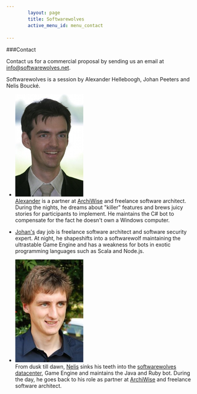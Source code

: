 ```yaml
---
        layout: page
        title: Softwarewolves
        active_menu_id: menu_contact

---
```


###Contact

Contact us for a commercial proposal by sending us an email at <a href="mailto:info@softwarewolves.net">info@softwarewolves.net</a>.

Softwarewolves is a session by Alexander Helleboogh, Johan Peeters and Nelis Bouck&eacute;.

<ul class="small-block-grid-1 medium-block-grid-3 large-block-grid-3">
<li>
<img class="mugshot" alt="Foto Alexander" src="/images/mugshots/FotoAlexander.jpg"><br>
<a href="http://be.linkedin.com/in/alexanderhelleboogh">Alexander</a> is a partner at <a href="http://www.archiwise.com">ArchiWise</a> and freelance software architect. During the nights, he dreams about "killer" features and brews juicy stories for participants to implement. He maintains the C# bot to compensate for the fact he doesn't own a Windows computer.
</li>
<li> 

<a href="http://be.linkedin.com/in/johanpeeters">Johan's</a> day job is freelance software architect and software security expert. At night, he shapeshifts into a softwarewolf maintaining the ultrastable Game Engine and has a weakness for bots in exotic programming languages such as Scala and Node.js.
</li>
<li> 
<img class="mugshot" alt="Foto Nelis" src="/images/mugshots/FotoNelis.jpg"><br>
From dusk till dawn, <a href="http://www.linkedin.com/in/nelis">Nelis</a> sinks his teeth into the <a href="technology.html">softwarewolves datacenter</a>, Game Engine and maintains the Java and Ruby bot. During the day, he goes back to his role as partner at <a href="http://www.archiwise.com">ArchiWise</a> and freelance software architect.
</li>
</ul>